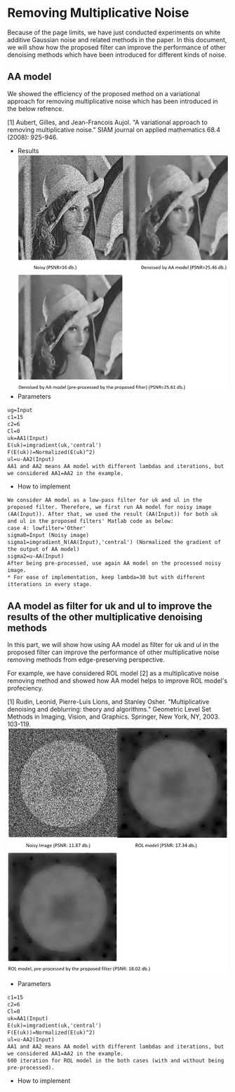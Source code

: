 # Removing Multiplicative Noise
Because of the page limits, we have just conducted experiments on white additive Gaussian noise and related methods in the paper. 
In this document, we will show how the proposed filter can improve the performance of other denoising methods which have been introduced for different kinds of noise.
## AA model
We showed the efficiency of the proposed method on a variational approach for removing multiplicative noise which has been introduced in the below refrence.

<a id="1">[1]</a>
Aubert, Gilles, and Jean-Francois Aujol. "A variational approach to removing multiplicative noise." SIAM journal on applied mathematics 68.4 (2008): 925-946.
- Results
![1](https://github.com/onionhub/TIP/blob/Drafts/Variational.JPG)
- Parameters
```
ug=Input
c1=15
c2=6
Cl=0
uk=AA1(Input)
E(uk)=imgradient(uk,'central')
F(E(uk))=Normalized(E(uk)^2)
ul=u-AA2(Input)
AA1 and AA2 means AA model with different lambdas and iterations, but we considered AA1=AA2 in the example.  
```
- How to implement
```
We consider AA model as a low-pass filter for uk and ul in the proposed filter. Therefore, we first run AA model for noisy image (AA(Input)). After that, we used the result (AA(Input)) for both uk and ul in the proposed filters' Matlab code as below:
case 4: lowfilter='Other'
sigma0=Input (Noisy image)
sigma1=imgradient_N(AA(Input),'central') (Normalized the gradient of the output of AA model)
sigma2=u-AA(Input)
After being pre-processed, use again AA model on the processed noisy image.
* For ease of implementation, keep lambda=30 but with different itterations in every stage.
```
## AA model as filter for uk and ul to improve the results of the other multiplicative denoising methods
In this part, we will show how using AA model as filter for uk and ul in the proposed filter can improve the performance of other multiplicative noise removing methods from edge-preserving perspective.

For example, we have considered ROL model [2] as a multiplicative noise removing method and showed how AA model helps to improve ROL model's profeciency.

<a id="2">[1]</a>
Rudin, Leonid, Pierre-Luis Lions, and Stanley Osher. "Multiplicative denoising and deblurring: theory and algorithms." Geometric Level Set Methods in Imaging, Vision, and Graphics. Springer, New York, NY, 2003. 103-119.
![2](https://github.com/onionhub/TIP/blob/Drafts/Drafts/ROL.JPG)
- Parameters
```
c1=15
c2=6
Cl=0
uk=AA1(Input)
E(uk)=imgradient(uk,'central')
F(E(uk))=Normalized(E(uk)^2)
ul=u-AA2(Input)
AA1 and AA2 means AA model with different lambdas and iterations, but we considered AA1=AA2 in the example.
600 iteration for ROL model in the both cases (with and without being pre-processed).
```
- How to implement
```

```
